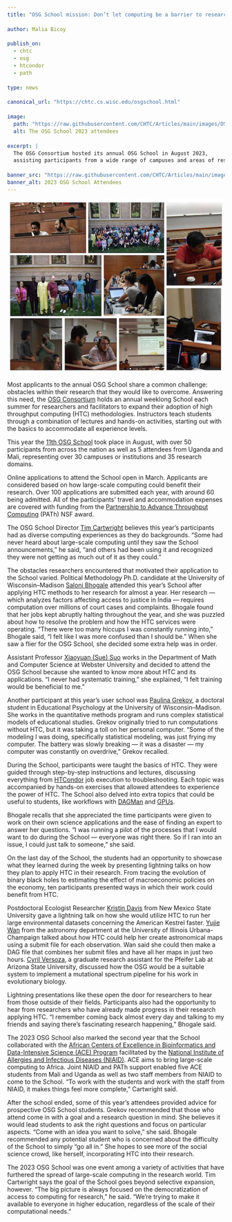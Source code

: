```yaml
---
title: "OSG School mission: Don’t let computing be a barrier to research"

author: Malia Bicoy

publish_on:
  - chtc
  - osg
  - htcondor
  - path
  
type: news

canonical_url: "https://chtc.cs.wisc.edu/osgschool.html"

image:
  path: "https://raw.githubusercontent.com/CHTC/Articles/main/images/OSG-User-School.jpg"
  alt: The OSG School 2023 attendees
  
excerpt: |
  The OSG Consortium hosted its annual OSG School in August 2023, 
  assisting participants from a wide range of campuses and areas of research through HTC learning.

banner_src: "https://raw.githubusercontent.com/CHTC/Articles/main/images/finalosgschool.png" 
banner_alt: 2023 OSG School Attendees
---
```


**![](https://raw.githubusercontent.com/CHTC/Articles/main/images/OSG-User-School.jpg)**

Most applicants to the annual OSG School share a common challenge: obstacles within their research that they would like to overcome. Answering this need, the [OSG Consortium](https://osg-htc.org/) holds an annual weeklong School each summer for researchers and facilitators to expand their adoption of high throughput computing (HTC) methodologies. Instructors teach students through a combination of lectures and hands-on activities, starting out with the basics to accommodate all experience levels.

This year the [11th OSG School](https://osg-htc.org/user-school-2023/) took place in August, with over 50 participants from across the nation as well as 5 attendees from Uganda and Mali, representing over 30 campuses or institutions and 35 research domains.

Online applications to attend the School open in March. Applicants are considered based on how large-scale computing could benefit their research. Over 100 applications are submitted each year, with around 60 being admitted. All of the participants' travel and accommodation expenses are covered with funding from the [Partnership to Advance Throughput Computing](https://path-cc.io/) (PATh) NSF award.

The OSG School Director [Tim Cartwright](https://www.cs.wisc.edu/staff/cartwright-tim-2/) believes this year’s participants had as diverse computing experiences as they do backgrounds. “Some had never heard about large-scale computing until they saw the School announcements,” he said, “and others had been using it and recognized they were not getting as much out of it as they could.”

The obstacles researchers encountered that motivated their application to the School varied. Political Methodology Ph.D. candidate at the University of Wisconsin–Madison [Saloni Bhogale](https://polisci.wisc.edu/staff/bhogale-saloni/) attended this year’s School after applying HTC methods to her research for almost a year. Her research — which analyzes factors affecting access to justice in India — requires computation over millions of court cases and complaints. Bhogale found that her jobs kept abruptly halting throughout the year, and she was puzzled about how to resolve the problem and how the HTC services were operating. “There were too many hiccups I was constantly running into,” Bhogale said, “I felt like I was more confused than I should be.” When she saw a flier for the OSG School, she decided some extra help was in order.

Assistant Professor [Xiaoyuan (Sue) Suo](http://mercury.webster.edu/xiaoyuansuo/) works in the Department of Math and Computer Science at Webster University and decided to attend the OSG School because she wanted to know more about HTC and its applications. “I never had systematic training,” she explained, “I felt training would be beneficial to me.”

Another participant at this year’s user school was [Paulina Grekov](https://edpsych.education.wisc.edu/staff/grekov-paulina/), a doctoral student in Educational Psychology at the University of Wisconsin–Madison. She works in the quantitative methods program and runs complex statistical models of educational studies. Grekov originally tried to run computations without HTC, but it was taking a toll on her personal computer. “Some of the modeling I was doing, specifically statistical modeling, was just frying my computer. The battery was slowly breaking — it was a disaster — my computer was constantly on overdrive,” Grekov recalled.

During the School, participants were taught the basics of HTC. They were guided through step-by-step instructions and lectures, discussing everything from [HTCondor](https://htcondor.org/) job execution to troubleshooting. Each topic was accompanied by hands-on exercises that allowed attendees to experience the power of HTC. The School also delved into extra topics that could be useful to students, like workflows with [DAGMan](https://htcondor.org/dagman/dagman.html) and [GPUs](https://portal.osg-htc.org/documentation/htc_workloads/specific_resource/gpu-jobs/).

Bhogale recalls that she appreciated the time participants were given to work on their own science applications and the ease of finding an expert to answer her questions. “I was running a pilot of the processes that I would want to do during the School — everyone was right there. So if I ran into an issue, I could just talk to someone,” she said.

On the last day of the School, the students had an opportunity to showcase what they learned during the week by presenting lightning talks on how they plan to apply HTC in their research. From tracing the evolution of binary black holes to estimating the effect of macroeconomic policies on the economy, ten participants presented ways in which their work could benefit from HTC.

Postdoctoral Ecologist Researcher [Kristin Davis](https://fwce.nmsu.edu/faculty-staff/professional-staff.html) from New Mexico State University gave a lightning talk on how she would utilize HTC to run her large environmental datasets concerning the American Kestrel faster. [Yujie Wan](https://astro.illinois.edu/directory/profile/yujiew2) from the astronomy department at the University of Illinois Urbana-Champaign talked about how HTC could help her create astronomical maps using a submit file for each observation. Wan said she could then make a DAG file that combines her submit files and have all her maps in just two hours. [Cyril Versoza](https://search.asu.edu/profile/3419308), a graduate research assistant for the Pfeifer Lab at Arizona State University, discussed how the OSG would be a suitable system to implement a mutational spectrum pipeline for his work in evolutionary biology.

Lightning presentations like these open the door for researchers to hear from those outside of their fields. Participants also had the opportunity to hear from researchers who have already made progress in their research applying HTC. “I remember coming back almost every day and talking to my friends and saying there’s fascinating research happening,” Bhogale said.

The 2023 OSG School also marked the second year that the School collaborated with the [African Centers of Excellence in Bioinformatics and Data-Intensive Science (ACE) Program](https://www.niaid.nih.gov/research/african-centers-excellence) facilitated by the [National Institute of Allergies and Infectious Diseases (NIAID)](https://www.niaid.nih.gov/). ACE aims to bring large-scale computing to Africa. Joint NIAID and PATh support enabled five ACE students from Mali and Uganda as well as two staff members from NIAID to come to the School. “To work with the students and work with the staff from NIAID, it makes things feel more complete,” Cartwright said.

After the school ended, some of this year’s attendees provided advice for prospective OSG School students. Grekov recommended that those who attend come in with a goal and a research question in mind. She believes it would lead students to ask the right questions and focus on particular aspects. “Come with an idea you want to solve,” she said. Bhogale recommended any potential student who is concerned about the difficulty of the School to simply “go all in.” She hopes to see more of the social science crowd, like herself, incorporating HTC into their research.

The 2023 OSG School was one event among a variety of activities that have furthered the spread of large-scale computing in the research world. Tim Cartwright says the goal of the School goes beyond selective expansion, however. “The big picture is always focused on the democratization of access to computing for research,” he said. “We’re trying to make it available to everyone in higher education, regardless of the scale of their computational needs.”
